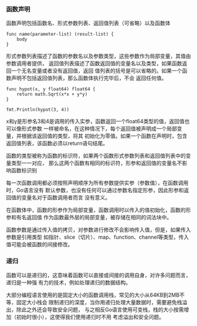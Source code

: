 
### 函数声明

函数声明包括函数名、形式参数列表、返回值列表（可省略）以及函数体

```
func name(parameter-list) (result-list) {
    body
}
```
形式参数列表描述了函数的参数名以及参数类型，这些参数作为局部变量，其值由参数调用者提供，
返回值列表描述了函数返回值的变量名以及类型，如果函数返回一个无名变量或者没有返回值，返回
值列表的括号是可以省略的。如果一个函数声明不包括返回值列表，那么函数体执行完毕后，不会
返回任何值。
```
func hypot(x, y float64) float64 {
    return math.Sqrt(x*x + y*y)
}

fmt.Println(hypot(3, 4))
```
x和y是形参名3和4是调用的传入实参，函数返回一个float64类型的值，返回值也可以像形式参数
一样被命名，在这种情况下，每个返回值被声明成一个局部变量，并根据该返回值的类型，将其
初始化为零值。如果一个函数在声明时，包含返回值列表，该函数必须以return语句结尾。

函数的类型被称为函数的标识符，如果两个函数形式参数列表和返回值列表中的变量类型一一对应，
那么这两个函数有相同的标识符，形参和返回值的变量名不影响函数标识别

每一次函数调用都必须按照声明顺序为所有参数提供实参（参数值），在函数调用时，Go语言没有
默认参数，也没有任何可以通过参数名指定形参，因此形参和返回值的变量名对于函数调用者而言
没有意义。

在函数体中，函数的形参作为局部变量，函数调用时以传入的值初始化，函数的形参和有名返回值
作为函数最外层的局部变量，被存储在相同的词法块中。

函数参数是通过传入值的拷贝，对参数进行修改不会影响传入值，但是，如果传入参数是引用类型
如指针、slice（切片）、map、function、channel等类型，传入值可能会被函数的间接修改。

### 递归

函数可以是递归的，这意味着函数可以直接或间接的调用自身，对许多问题而言，递归是一种强
有力的技术，例如处理递归的数据结构。

大部分编程语言使用的是固定大小的函数调用栈，常见的大小从64KB到2MB不等，固定大小栈会
限制递归的深度，当你用递归处理大量数据时，需要避免栈溢出，除此之外还会导致安全问题，
与之相反Go语言使用可变栈，栈的大小按需增加（初始时很小），这使得我们使用递归时不用
考虑溢出和安全问题。




















